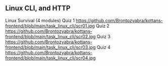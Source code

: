 ## Linux CLI, and HTTP
Linux Survival (4 modules)
Quiz 1 https://github.com/Brontozyabra/kottans-frontend/blob/main/task_linux_cli/scr01.jpg
Quiz 2 https://github.com/Brontozyabra/kottans-frontend/blob/main/task_linux_cli/scr02.jpg
Quiz 3 https://github.com/Brontozyabra/kottans-frontend/blob/main/task_linux_cli/scr03.jpg
Quiz 4 https://github.com/Brontozyabra/kottans-frontend/blob/main/task_linux_cli/scr04.jpg
